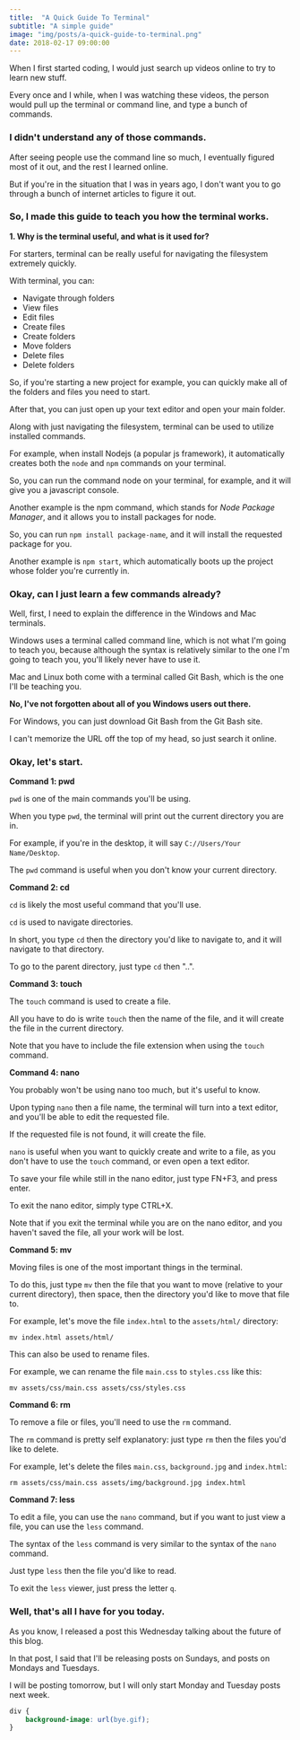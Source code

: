 ```yaml
---
title:  "A Quick Guide To Terminal"
subtitle: "A simple guide"
image: "img/posts/a-quick-guide-to-terminal.png"
date: 2018-02-17 09:00:00
---
```


When I first started coding, I would just search up videos online to try to learn new stuff.

Every once and I while, when I was watching these videos, the person would pull up the terminal or command line, and type a bunch of commands.

### I didn't understand any of those commands.

After seeing people use the command line so much, I eventually figured most of it out, and the rest I learned online.

But if you're in the situation that I was in years ago, I don't want you to go through a bunch of internet articles to figure it out.

### So, I made this guide to teach you how the terminal works.

**1. Why is the terminal useful, and what is it used for?**

For starters, terminal can be really useful for navigating the filesystem extremely quickly.

With terminal, you can:
- Navigate through folders
- View files
- Edit files
- Create files
- Create folders
- Move folders
- Delete files
- Delete folders

So, if you're starting a new project for example, you can quickly make all of the folders and files you need to start.

After that, you can just open up your text editor and open your main folder.

Along with just navigating the filesystem, terminal can be used to utilize installed commands.

For example, when install Nodejs (a popular js framework), it automatically creates both the ```node``` and ```npm``` commands on your terminal.

So, you can run the command node on your terminal, for example, and it will give you a javascript console.

Another example is the npm command, which stands for *Node Package Manager*, and it allows you to install packages for node.

So, you can run ```npm install package-name```, and it will install the requested package for you.

Another example is ```npm start```, which automatically boots up the project whose folder you're currently in.

### Okay, can I just learn a few commands already?

Well, first, I need to explain the difference in the Windows and Mac terminals.

Windows uses a terminal called command line, which is not what I'm going to teach you, because although the syntax is relatively similar to the one I'm going to teach you, you'll likely never have to use it.

Mac and Linux both come with a terminal called Git Bash, which is the one I'll be teaching you.

**No, I've not forgotten about all of you Windows users out there.**

For Windows, you can just download Git Bash from the Git Bash site.

I can't memorize the URL off the top of my head, so just search it online.

### Okay, let's start.

**Command 1: pwd**

```pwd``` is one of the main commands you'll be using.

When you type ```pwd```, the terminal will print out the current directory you are in.

For example, if you're in the desktop, it will say ```C://Users/Your Name/Desktop```.

The ```pwd``` command is useful when you don't know your current directory.

**Command 2: cd**

```cd``` is likely the most useful command that you'll use.

```cd``` is used to navigate directories.

In short, you type ```cd``` then the directory you'd like to navigate to, and it will navigate to that directory.

To go to the parent directory, just type ```cd``` then "..".

**Command 3: touch**

The ```touch``` command is used to create a file.

All you have to do is write ```touch``` then the name of the file, and it will create the file in the current directory.

Note that you have to include the file extension when using the ```touch``` command.

**Command 4: nano**

You probably won't be using nano too much, but it's useful to know.

Upon typing ```nano``` then a file name, the terminal will turn into a text editor, and you'll be able to edit the requested file.

If the requested file is not found, it will create the file.

```nano``` is useful when you want to quickly create and write to a file, as you don't have to use the ```touch``` command, or even open a text editor.

To save your file while still in the nano editor, just type FN+F3, and press enter.

To exit the nano editor, simply type CTRL+X.

Note that if you exit the terminal while you are on the nano editor, and you haven't saved the file, all your work will be lost.

**Command 5: mv**

Moving files is one of the most important things in the terminal.

To do this, just type ```mv``` then the file that you want to move (relative to your current directory), then space, then the directory you'd like to move that file to.

For example, let's move the file ```index.html``` to the ```assets/html/``` directory:

```mv index.html assets/html/```

This can also be used to rename files.

For example, we can rename the file ```main.css``` to ```styles.css``` like this:

```mv assets/css/main.css assets/css/styles.css```

**Command 6: rm**

To remove a file or files, you'll need to use the ```rm``` command.

The ```rm``` command is pretty self explanatory: just type ```rm``` then the files you'd like to delete.

For example, let's delete the files ```main.css```, ```background.jpg``` and ```index.html```:

```rm assets/css/main.css assets/img/background.jpg index.html```

**Command 7: less**

To edit a file, you can use the ```nano``` command, but if you want to just view a file, you can use the ```less``` command.

The syntax of the ```less``` command is very similar to the syntax of the ```nano``` command.

Just type ```less``` then the file you'd like to read.

To exit the ```less``` viewer, just press the letter ```q```.

### Well, that's all I have for you today.

As you know, I released a post this Wednesday talking about the future of this blog.

In that post, I said that I'll be releasing posts on Sundays, and posts on Mondays and Tuesdays.

I will be posting tomorrow, but I will only start Monday and Tuesday posts next week.

```css
div {
	background-image: url(bye.gif);
}
```